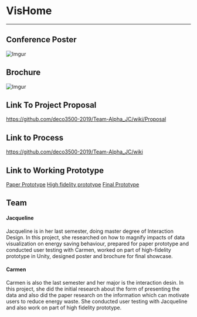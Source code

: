 # VisHome
***
## Conference Poster
![Imgur](https://i.imgur.com/R4s1DUi.jpg)

## Brochure
![Imgur](https://i.imgur.com/r02JN2V.jpg)

## Link To Project Proposal
https://github.com/deco3500-2019/Team-Alpha_JC/wiki/Proposal


## Link to Process
https://github.com/deco3500-2019/Team-Alpha_JC/wiki


## Link to Working Prototype 
[Paper Prototype](https://github.com/deco3500-2019/Team-Alpha_JC/wiki/Paper-prototype)
[High fidelity prototype](https://github.com/deco3500-2019/Team-Alpha_JC/wiki/High-Fidelity-Prototype)
[Final Prototype](https://github.com/deco3500-2019/Team-Alpha_JC/wiki/Prototype-showcase)


## Team
#### Jacqueline
Jacqueline is in her last semester, doing master degree of Interaction Design. In this project, she researched on how to magnify impacts of data visualization on energy saving behaviour, prepared for paper prototype and conducted user testing with Carmen, worked on part of high-fidelity prototype in Unity, designed poster and brochure for final showcase.

#### Carmen
Carmen is also the last semester and her major is the interaction desin. In this project, she did the initial research about the form of presenting the data and also did the paper research on the information which can motivate users to reduce energy waste. She conducted user testing with Jacqueline and also work on part of high fidelity prototype.

